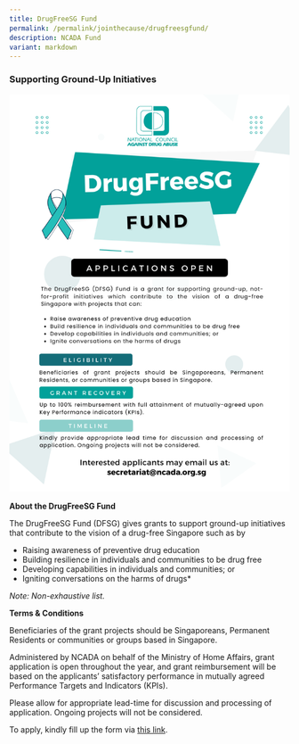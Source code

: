 ```yaml
---
title: DrugFreeSG Fund
permalink: /permalink/jointhecause/drugfreesgfund/
description: NCADA Fund
variant: markdown
---
```

### Supporting Ground-Up Initiatives

![](/images/DFSG%20E-Poster%20(2022).png)

**About the DrugFreeSG Fund**
	
The DrugFreeSG Fund (DFSG) gives grants to support ground-up initiatives that contribute to the vision of a drug-free Singapore such as by
	
* Raising awareness of preventive drug education
* Building resilience in individuals and communities to be drug free
* Developing capabilities in individuals and communities; or
* Igniting conversations on the harms of drugs* 
	
*Note: Non-exhaustive list.*

**Terms & Conditions**	

Beneficiaries of the grant projects should be Singaporeans, Permanent Residents or communities or groups based in Singapore. 

Administered by NCADA on behalf of the Ministry of Home Affairs, grant application is open throughout the year, and grant reimbursement will be based on the applicants’ satisfactory performance in mutually agreed Performance Targets and Indicators (KPIs). 
	
Please allow for appropriate lead-time for discussion and processing of application. Ongoing projects will not be considered.
	
To apply, kindly fill up the form via [this link](https://www.go.gov.sg/dfsgapplicationform).